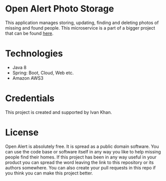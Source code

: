 # Open Alert Photo Storage

This application manages storing, updating, finding and deleting photos of missing and found people.
This microservice is a part of a bigger project that can be found [here](https://github.com/users/KhanIvan/projects/1).

# Technologies
* Java 8
* Spring: Boot, Cloud, Web etc.
* Amazon AWS3

# Credentials
This project is created and supported by Ivan Khan.


# License
Open Alert is absolutely free. It is spread as a public domain software. You can use the code base or software itself 
in any way you like to help missing people find their homes. If this project has been in any way useful in your product 
you can spread the word leaving the link to this repository or its authors somewhere. You can also create your pull 
requests in this repo if you think you can make this project better.